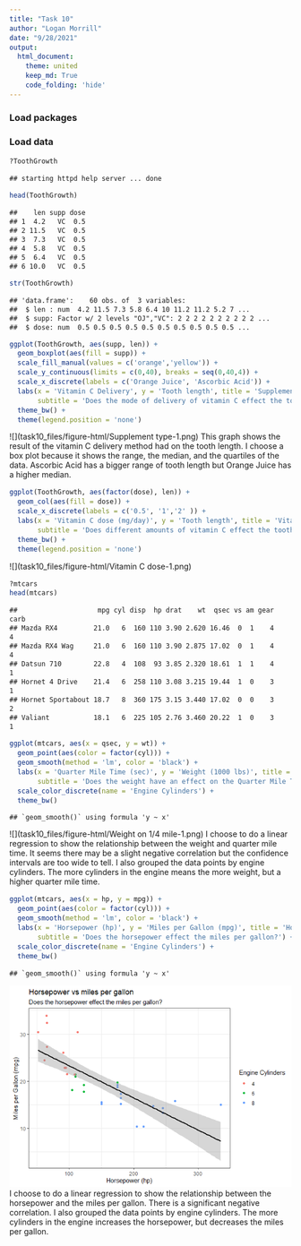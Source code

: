 ```yaml
---
title: "Task 10"
author: "Logan Morrill"
date: "9/28/2021"
output: 
  html_document:
    theme: united
    keep_md: True
    code_folding: 'hide'
---
```


### Load packages

### Load data

```r
?ToothGrowth
```

```
## starting httpd help server ... done
```

```r
head(ToothGrowth)
```

```
##    len supp dose
## 1  4.2   VC  0.5
## 2 11.5   VC  0.5
## 3  7.3   VC  0.5
## 4  5.8   VC  0.5
## 5  6.4   VC  0.5
## 6 10.0   VC  0.5
```

```r
str(ToothGrowth)
```

```
## 'data.frame':	60 obs. of  3 variables:
##  $ len : num  4.2 11.5 7.3 5.8 6.4 10 11.2 11.2 5.2 7 ...
##  $ supp: Factor w/ 2 levels "OJ","VC": 2 2 2 2 2 2 2 2 2 2 ...
##  $ dose: num  0.5 0.5 0.5 0.5 0.5 0.5 0.5 0.5 0.5 0.5 ...
```


```r
ggplot(ToothGrowth, aes(supp, len)) +
  geom_boxplot(aes(fill = supp)) +
  scale_fill_manual(values = c('orange','yellow')) +
  scale_y_continuous(limits = c(0,40), breaks = seq(0,40,4)) +
  scale_x_discrete(labels = c('Orange Juice', 'Ascorbic Acid')) +
  labs(x = 'Vitamin C Delivery', y = 'Tooth length', title = 'Supplement Delivery effect on Tooth Length',
       subtitle = 'Does the mode of delivery of vitamin C effect the tooth length of guinea pigs?') +
  theme_bw() +
  theme(legend.position = 'none')
```

![](task10_files/figure-html/Supplement type-1.png)<!-- -->
This graph shows the result of the vitamin C delivery method had on the tooth length. I choose a box plot because it shows the range, the median, and the quartiles of the data. Ascorbic Acid has a bigger range of tooth length but Orange Juice has a higher median.



```r
ggplot(ToothGrowth, aes(factor(dose), len)) +
  geom_col(aes(fill = dose)) +
  scale_x_discrete(labels = c('0.5', '1','2' )) +
  labs(x = 'Vitamin C dose (mg/day)', y = 'Tooth length', title = 'Vitamin C effect on Tooth Length',
       subtitle = 'Does different amounts of vitamin C effect the tooth length of guinea pigs?') +
  theme_bw() +
  theme(legend.position = 'none')
```

![](task10_files/figure-html/Vitamin C dose-1.png)<!-- -->


```r
?mtcars
head(mtcars)
```

```
##                    mpg cyl disp  hp drat    wt  qsec vs am gear carb
## Mazda RX4         21.0   6  160 110 3.90 2.620 16.46  0  1    4    4
## Mazda RX4 Wag     21.0   6  160 110 3.90 2.875 17.02  0  1    4    4
## Datsun 710        22.8   4  108  93 3.85 2.320 18.61  1  1    4    1
## Hornet 4 Drive    21.4   6  258 110 3.08 3.215 19.44  1  0    3    1
## Hornet Sportabout 18.7   8  360 175 3.15 3.440 17.02  0  0    3    2
## Valiant           18.1   6  225 105 2.76 3.460 20.22  1  0    3    1
```

```r
ggplot(mtcars, aes(x = qsec, y = wt)) +
  geom_point(aes(color = factor(cyl))) +
  geom_smooth(method = 'lm', color = 'black') +
  labs(x = 'Quarter Mile Time (sec)', y = 'Weight (1000 lbs)', title = 'Car Weight on quarter mile time',
       subtitle = 'Does the weight have an effect on the Quarter Mile Time?') +
  scale_color_discrete(name = 'Engine Cylinders') +
  theme_bw()
```

```
## `geom_smooth()` using formula 'y ~ x'
```

![](task10_files/figure-html/Weight on 1/4 mile-1.png)<!-- -->
I choose to do a linear regression to show the relationship between the weight and quarter mile time. It seems there may be a slight negative correlation but the confidence intervals are too wide to tell. I also grouped the data points by engine cylinders. The more cylinders in the engine means the more weight, but a higher quarter mile time.

```r
ggplot(mtcars, aes(x = hp, y = mpg)) +
  geom_point(aes(color = factor(cyl))) +
  geom_smooth(method = 'lm', color = 'black') +
  labs(x = 'Horsepower (hp)', y = 'Miles per Gallon (mpg)', title = 'Horsepower vs miles per gallon',
       subtitle = 'Does the horsepower effect the miles per gallon?') +
  scale_color_discrete(name = 'Engine Cylinders') +
  theme_bw()
```

```
## `geom_smooth()` using formula 'y ~ x'
```

![](task10_files/figure-html/unnamed-chunk-3-1.png)<!-- -->
I choose to do a linear regression to show the relationship between the horsepower and the miles per gallon. There is a significant negative correlation. I also grouped the data points by engine cylinders. The more cylinders in the engine increases the horsepower, but decreases the miles per gallon.
